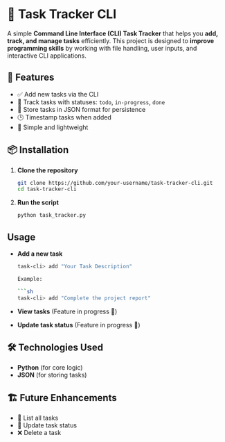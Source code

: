 # 📝 Task Tracker CLI

A simple **Command Line Interface (CLI) Task Tracker** that helps you **add, track, and manage tasks** efficiently. This project is designed to **improve programming skills** by working with file handling, user inputs, and interactive CLI applications.

## 🚀 Features

- ✅ Add new tasks via the CLI
- 📌 Track tasks with statuses: `todo`, `in-progress`, `done`
- 💾 Store tasks in JSON format for persistence
- 🕒 Timestamp tasks when added
- 🎯 Simple and lightweight

## 📦 Installation

1. **Clone the repository**
   ```sh
   git clone https://github.com/your-username/task-tracker-cli.git
   cd task-tracker-cli
   ```
2. **Run the script**
   ```sh
   python task_tracker.py
   ```

## Usage

- **Add a new task**

  ````sh
  task-cli> add "Your Task Description"

  Example:

  ```sh
  task-cli> add "Complete the project report"
  ````

- **View tasks** (Feature in progress 🚧)
- **Update task status** (Feature in progress 🚧)

## 🛠️ Technologies Used

- **Python** (for core logic)
- **JSON** (for storing tasks)

## 🏗️ Future Enhancements

- 📝 List all tasks
- 🔄 Update task status
- ❌ Delete a task
